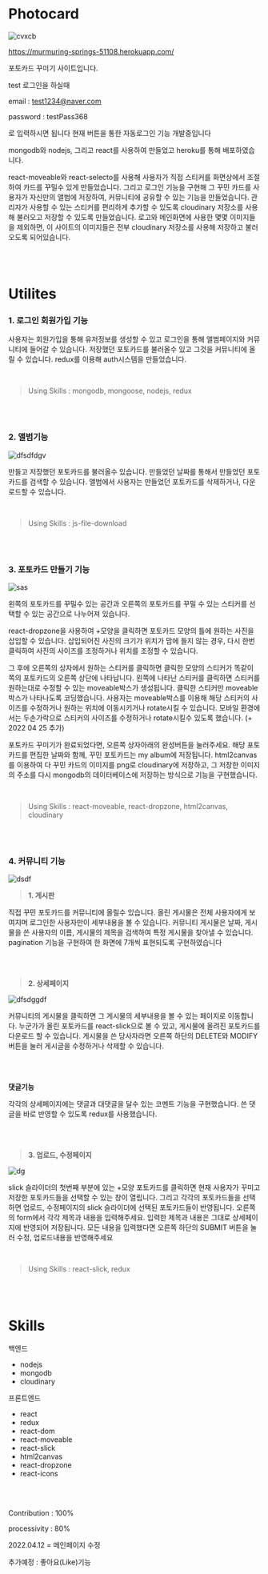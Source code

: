 # Photocard

![cvxcb](https://user-images.githubusercontent.com/97166696/162905129-7f6301b0-54ee-4a3c-a707-d783d9717156.PNG)

https://murmuring-springs-51108.herokuapp.com/

포토카드 꾸미기 사이트입니다.

test 로그인을 하실때 

email : test1234@naver.com

password : testPass368

로 입력하시면 됩니다 현재 버튼을 통한 자동로그인 기능 개발중입니다

mongodb와 nodejs, 그리고 react를 사용하여 만들었고 heroku를 통해 배포하였습니다.

react-moveable와 react-selecto를 사용해 사용자가 직접 스티커를 화면상에서 조절하여 카드를 꾸밀수 있게 만들었습니다.
그리고 로그인 기능을 구현해 그 꾸민 카드를 사용자가 자신만의 앨범에 저장하여, 커뮤니티에 공유할 수 있는 기능을 만들었습니다.
관리자가 사용할 수 있는 스티커를 편리하게 추가할 수 있도록 cloudinary 저장소를 사용해 불러오고 저장할 수 있도록 만들었습니다.
로고와 메인화면에 사용한 몇몇 이미지들을 제외하면, 이 사이트의 이미지들은 전부 cloudinary 저장소를 사용해 저장하고 불러오도록 되어있습니다.

<br />
<br />

# Utilites

### 1. 로그인 회원가입 기능

사용자는 회원가입을 통해 유저정보를 생성할 수 있고 로그인을 통해 앨범페이지와 커뮤니티에 들어갈 수 있습니다. 저장했던 포토카드를 불러올수 있고 그것을 커뮤니티에 올릴 수 있습니다.
redux를 이용해 auth시스템을 만들었습니다.

<br />

>Using Skills : mongodb, mongoose, nodejs, redux

<br />
<br />

### 2. 앨범기능

![dfsdfdgv](https://user-images.githubusercontent.com/97166696/162912119-0a83efc7-ad14-4234-8bfd-ca9bf72ecfa5.PNG)

만들고 저장했던 포토카드를 불러올수 있습니다. 만들었던 날짜를 통해서 만들었던 포토카드를 검색할 수 있습니다. 앨범에서 사용자는 만들었던 포토카드를 삭제하거나, 다운로드할 수 있습니다.

<br />

>Using Skills : js-file-download

<br />
<br />

### 3. 포토카드 만들기 기능

![sas](https://user-images.githubusercontent.com/97166696/162912506-bf15a127-91d6-4be3-9c98-e655fb57eabc.PNG)

왼쪽의 포토카드를 꾸밀수 있는 공간과 오른쪽의 포토카드를 꾸밀 수 있는 스티커를 선택할 수 있는 공간으로 나누어져 있습니다.

react-dropzone을 사용하여 +모양을 클릭하면 포토카드 모양의 틀에 원하는 사진을 삽입할 수 있습니다. 삽입되어진 사진의 크기가 위치가 맘에 들지 않는 경우, 다시 한번 클릭하여 사진의
사이즈를 조정하거나 위치를 조정할 수 있습니다.

그 후에 오른쪽의 상자에서 원하는 스티커를 클릭하면 클릭한 모양의 스티커가 똑같이 쪽의 포토카드의 오른쪽 상단에 나타납니다. 
왼쪽에 나타난 스티커를 클릭하면 스티커를 원하는대로 수정할 수 있는 moveable박스가 생성됩니다. 클릭한 스티커만 moveable박스가 나타나도록 코딩했습니다. 
사용자는 moveable박스를 이용해 해당 스티커의 사이즈를 수정하거나 원하는 위치에 이동시키거나 rotate시킬 수 있습니다. 
모바일 환경에서는 두손가락으로 스티커의 사이즈를 수정하거나 rotate시킬수 있도록 했습니다. (+ 2022 04 25 추가)

포토카드 꾸미기가 완료되었다면, 오른쪽 상자아래의 완성버튼을 눌러주세요. 해당 포토카드를 편집한 날짜와 함께, 꾸민 포토카드는 my album에 저장됩니다. html2canvas를 이용하여
다 꾸민 카드의 이미지를 png로 cloudinary에 저장하고, 그 저장한 이미지의 주소를 다시 mongodb의 데이터베이스에 저장하는 방식으로 기능을 구현했습니다.

<br />

>Using Skills : react-moveable, react-dropzone, html2canvas, cloudinary

<br />
<br />

### 4. 커뮤니티 기능

![dsdf](https://user-images.githubusercontent.com/97166696/162916132-76df0767-7891-4a4e-8c84-0629838f3314.PNG)

>**1. 게시판**

직접 꾸민 포토카드를 커뮤니티에 올릴수 있습니다. 올린 게시물은 전체 사용자에게 보여지며 로그인한 사용자만이 세부내용을 볼 수 있습니다. 커뮤니티 게시물은 날짜, 게시물을 쓴
사용자의 이름, 게시물의 제목을 검색하여 특정 게시물을 찾아낼 수 있습니다. pagination 기능을 구현하여 한 화면에 7개씩 표현되도록 구현하였습니다

<br />
<br />

>**2. 상세페이지**

![dfsdggdf](https://user-images.githubusercontent.com/97166696/162916338-e54a3cc6-7367-4538-b00e-a2406e25cd19.PNG)

커뮤니티의 게시물을 클릭하면 그 게시물의 세부내용을 볼 수 있는 페이지로 이동합니다. 누군가가 올린 포토카드를 react-slick으로 볼 수 있고, 게시물에 올려진 포토카드를 다운로드 할 수 있습니다.
게시물을 쓴 당사자라면 오른쪽 하단의 DELETE와 MODIFY 버튼을 눌러 게시글을 수정하거나 삭제할 수 있습니다.

<br />
<br />

**댓글기능**

각각의 상세페이지에는 댓글과 대댓글을 달수 있는 코멘트 기능을 구현했습니다. 쓴 댓글을 바로 반영할 수 있도록 redux를 사용했습니다.

<br />
<br />

>**3. 업로드, 수정페이지**

![dg](https://user-images.githubusercontent.com/97166696/162916627-b11413a9-38ef-4693-9319-1b15904d9ad8.PNG)

slick 슬라이더의 첫번째 부분에 있는 +모양 포토카드를 클릭하면 현재 사용자가 꾸미고 저장한 포토카드들을 선택할 수 있는 창이 열립니다. 그리고 각각의 포토카드들을 선택하면 업로드, 수정페이지의
slick 슬라이더에 선택된 포토카드들이 반영됩니다. 오른쪽의 form에서 각각 제목과 내용을 입력해주세요. 입력한 제목과 내용은 그대로 상세페이지에 반영되어 저장됩니다. 모든 내용을 입력했다면
오른쪽 하단의 SUBMIT 버튼을 눌러 수정, 업로드내용을 반영해주세요

<br />

>Using Skills : react-slick, redux

<br />
<br />

# Skills

백엔드
+ nodejs
+ mongodb
+ cloudinary

프론트엔드
+ react
+ redux
+ react-dom
+ react-moveable
+ react-slick
+ html2canvas
+ react-dropzone
+ react-icons

<br />
<br />

Contribution : 100%

processivity : 80%

2022.04.12 = 메인페이지 수정

추가예정 : 좋아요(Like)기능 


